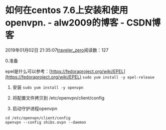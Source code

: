# 如何在centos 7.6上安装和使用openvpn. - alw2009的博客 - CSDN博客





2019年01月02日 21:35:07[traveler_zero](https://me.csdn.net/alw2009)阅读数：127








0.准备

epel是什么可以参考：[https://fedoraproject.org/wiki/EPEL](https://fedoraproject.org/wiki/EPEL)
`sudo yum install -y epel-release`
1. 安装
`sudo yum install -y openvpn`
2. 将配置文件拷贝到 /etc/openvpn/client/config

3. 启动守护进程openvpn

```
cd /etc/openvpn/client/config
openvpn --config shibs.ovpn --daemon
```





